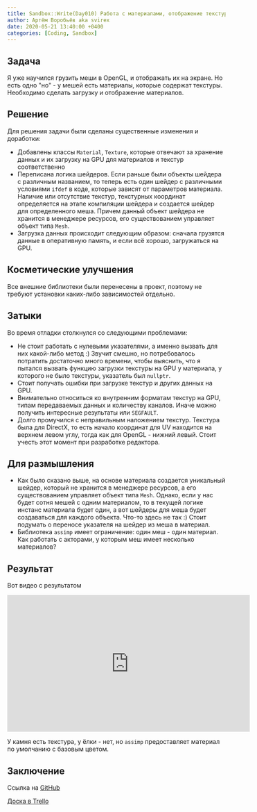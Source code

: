 ```yaml
---
title: Sandbox::Write(Day010) Работа с материалами, отображение текстур
author: Артём Воробьёв aka svirex
date: 2020-05-21 13:40:00 +0400
categories: [Coding, Sandbox]
---
```


## Задача

Я уже научился грузить меши в OpenGL, и отображать их на экране. Но есть одно "но" - у мешей есть материалы, которые содержат текстуры. Необходимо сделать загрузку и отображение материалов.

## Решение

Для решения задачи были сделаны существенные изменения и доработки:

* Добавлены классы `Material`, `Texture`, которые отвечают за хранение данных и их загрузку на GPU для материалов и текстур соответственно
* Переписана логика шейдеров. Если раньше были объекты шейдера с различным названием, то теперь есть один шейдер с различными условиями `ifdef` в коде, которые зависят от параметров материала. Наличие или отсутствие текстур, текстурных координат определяется на этапе компиляции шейдера и создается шейдер для определенного меша. Причем данный объект шейдера не хранится в менеджере ресурсов, его существованием управляет объект типа `Mesh`.
* Загрузка данных происходит следующим образом: сначала грузятся данные в оперативную память, и если всё хорошо, загружаться на GPU.

## Косметические улучшения

Все внешние библиотеки были перенесены в проект, поэтому не требуют установки каких-либо зависимостей отдельно.

## Затыки

Во время отладки столкнулся со следующими проблемами:

* Не стоит работать с нулевыми указателями, а именно вызвать для них какой-либо метод :) Звучит смешно, но потребовалось потратить достаточно много времени, чтобы выяснить, что я пытался вызвать функцию загрузки текстуры на GPU у материала, у которого не было текстуры, указатель был `nullptr`.
* Стоит получать ошибки при загрузке текстур и других данных на GPU.
* Внимательно относиться ко внутренним форматам текстур на GPU, типам передаваемых данных и количеству каналов. Иначе можно получить интересные результаты или `SEGFAULT`.
* Долго промучился с неправильным наложением текстур. Текстура была для DirectX, то есть начало координат для UV находится на верхнем левом углу, тогда как для OpenGL - нижний левый. Стоит учесть этот момент при разработке редактора.

## Для размышления

* Как было сказано выше, на основе материала создается уникальный шейдер, который не хранится в менеджере ресурсов, а его существованием управляет объект типа `Mesh`. Однако, если у нас будет сотня мешей с одним материалом, то в текущей логике инстанс материала будет один, а вот шейдеры для меша будет создаваться для каждого объекта. Что-то здесь не так :) Стоит подумать о переносе указателя на шейдер из меша в материал.
* Библиотека `assimp` имеет ограничение: один меш - один материал. Как работать с акторами, у которым меш имеет несколько материалов?

## Результат

Вот видео с результатом

<iframe width="560" height="315" src="https://www.youtube.com/embed/7Iw0JLO9wl0" frameborder="0" allow="accelerometer; autoplay; encrypted-media; gyroscope; picture-in-picture" allowfullscreen></iframe>

У камня есть текстура, у ёлки - нет, но `assimp` предоставляет материал по умолчанию с базовым цветом.

## Заключение

Ссылка на [GitHub](https://github.com/Svirex/sandbox/tree/SandboxDay10)

[Доска в Trello](https://trello.com/b/8eOk7S6f/sandbox)

